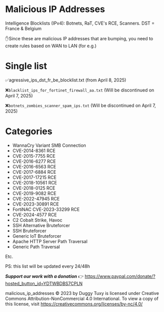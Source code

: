 # Malicious IP Addresses
Intelligence Blocklists (IPv4): Botnets, RaT, CVE's RCE, Scanners. DST = France & Belgium

✋Since these are malicious IP addresses that are bumping, you need to create rules based on WAN to LAN (for e.g.)

# Single list

✅agressive_ips_dst_fr_be_blocklist.txt (from April 8, 2025)

❌```blacklist_ips_for_fortinet_firewall_aa.txt``` (Will be discontinued on April 7, 2025)

❌```botnets_zombies_scanner_spam_ips.txt``` (Will be discontinued on April 7, 2025)

# Categories

- WannaCry Variant SMB Connection
- CVE-2014-8361 RCE
- CVE-2015-7755 RCE
- CVE-2016-6277 RCE
- CVE-2016-6563 RCE
- CVE-2017-6884 RCE
- CVE-2017-17215 RCE
- CVE-2018-10561 RCE
- CVE-2018-0125 RCE
- CVE-2019-9082 RCE
- CVE-2022-47945 RCE
- CVE-2023-30891 RCE
- FortiNAC CVE-2023-33299 RCE
- CVE-2024-4577 RCE
- C2 Cobalt Strike, Havoc
- SSH Alternative Bruteforcer
- SSH Bruteforcer
- Generic IoT Bruteforcer
- Apache HTTP Server Path Traversal
- Generic Path Traversal

Etc.

PS: this list will be updated every 24/48h

***Support our work with a donation*** 👉 https://www.paypal.com/donate/?hosted_button_id=YDTWBDBS7CPLN

malicious_ip_addresses © 2023 by Duggy Tuxy is licensed under Creative Commons Attribution-NonCommercial 4.0 International. To view a copy of this license, visit https://creativecommons.org/licenses/by-nc/4.0/
